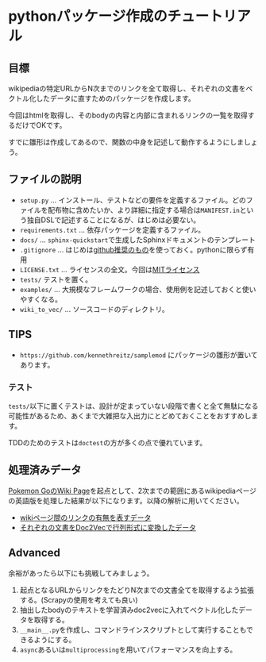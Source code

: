 # pythonパッケージ作成のチュートリアル

## 目標

wikipediaの特定URLからN次までのリンクを全て取得し、それぞれの文書をベクトル化したデータに直すためのパッケージを作成します。

今回はhtmlを取得し、そのbodyの内容と内部に含まれるリンクの一覧を取得するだけでOKです。

すでに雛形は作成してあるので、関数の中身を記述して動作するようにしましょう。

## ファイルの説明

* `setup.py` ... インストール、テストなどの要件を定義するファイル。どのファイルを配布物に含めたいか、より詳細に指定する場合は`MANIFEST.in`という独自DSLで記述することになるが、はじめは必要ない。
* `requirements.txt` ... 依存パッケージを定義するファイル。
* `docs/` ... `sphinx-quickstart`で生成したSphinxドキュメントのテンプレート
* `.gitignore` ... はじめは[github推奨のもの](https://github.com/github/gitignore/blob/master/Python.gitignore)を使っておく。pythonに限らず有用
* `LICENSE.txt` ... ライセンスの全文。今回は[MITライセンス](http://choosealicense.com/licenses/mit/)
* `tests/` テストを置く。
* `examples/` ... 大規模なフレームワークの場合、使用例を記述しておくと使いやすくなる。
* `wiki_to_vec/` ... ソースコードのディレクトリ。

## TIPS

* `https://github.com/kennethreitz/samplemod` にパッケージの雛形が置いてあります。

### テスト

`tests/`以下に置くテストは、設計が定まっていない段階で書くと全て無駄になる可能性があるため、あくまで大雑把な入出力にとどめておくことをおすすめします。

TDDのためのテストは`doctest`の方が多くの点で優れています。

## 処理済みデータ

[Pokemon GoのWiki Page](https://en.wikipedia.org/wiki/Pok%C3%A9mon_Go)を起点として、2次までの範囲にあるwikipediaページの英語版を処理した結果が以下になります。以降の解析に用いてください。

* [wikiページ間のリンクの有無を表すデータ](https://s3-ap-northeast-1.amazonaws.com/wacode5/graph_en.csv.gz)
* [それぞれの文書をDoc2Vecで行列形式に変換したデータ](https://s3-ap-northeast-1.amazonaws.com/wacode5/result_vector.csv.gz)

## Advanced

余裕があったら以下にも挑戦してみましょう。

1. 起点となるURLからリンクをたどりN次までの文書全てを取得するよう拡張する。(Scrapyの使用を考えても良い)
2. 抽出したbodyのテキストを学習済みdoc2vecに入れてベクトル化したデータを取得する。
3. `__main__.py`を作成し、コマンドラインスクリプトとして実行することもできるようにする。
4. `async`あるいは`multiprocessing`を用いてパフォーマンスを向上する。
